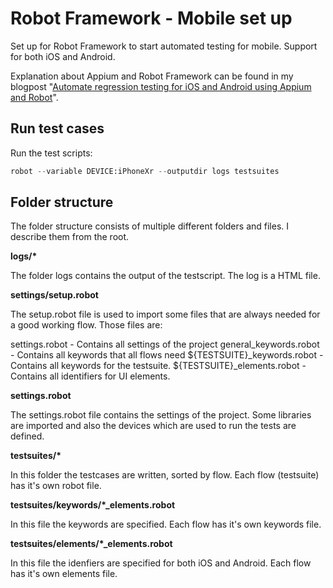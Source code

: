# Robot Framework - Mobile set up
Set up for Robot Framework to start automated testing for mobile. Support for both iOS and Android. 

Explanation about Appium and Robot Framework can be found in my blogpost "[Automate regression testing for iOS and Android using Appium and Robot](https://zonneveld.dev/automate-regression-testing-for-ios-and-android-using-appium-and-robot-framework/)".

## Run test cases
Run the test scripts:
```python
robot --variable DEVICE:iPhoneXr --outputdir logs testsuites
```

## Folder structure
The folder structure consists of multiple different folders and files. I describe them from the root.

**logs/\***

The folder logs contains the output of the testscript. The log is a HTML file.

**settings/setup.robot**

The setup.robot file is used to import some files that are always needed for a good working flow. Those files are:

settings.robot - Contains all settings of the project
general_keywords.robot - Contains all keywords that all flows need
${TESTSUITE}_keywords.robot - Contains all keywords for the testsuite. 
${TESTSUITE}_elements.robot - Contains all identifiers for UI elements.

**settings.robot**

The settings.robot file contains the settings of the project. Some libraries are imported and also the devices which are used to run the tests are defined.

**testsuites/\***

In this folder the testcases are written, sorted by flow. Each flow (testsuite) has it's own robot file.

**testsuites/keywords/*_elements.robot**

In this file the keywords are specified. Each flow has it's own keywords file.

**testsuites/elements/*_elements.robot**

In this file the idenfiers are specified for both iOS and Android. Each flow has it's own elements file.
